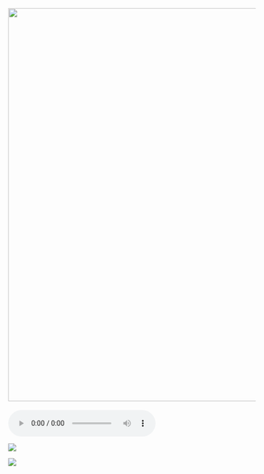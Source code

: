 ## <img src="https://s1.ephoto360.com/images/user_image/2021/03/603e822a51b1b.jpg" width="800">



![](https://github.com/chasequijano/Joe-Mama/blob/main/yt1s.com%20-%20Moaning%20Earrape.mp3)



![](https://media.discordapp.net/attachments/786277053501800559/813798956437995520/unknown.png)

![](https://thumbs.gfycat.com/HardtofindPlainAustraliankestrel-max-1mb.gif)
